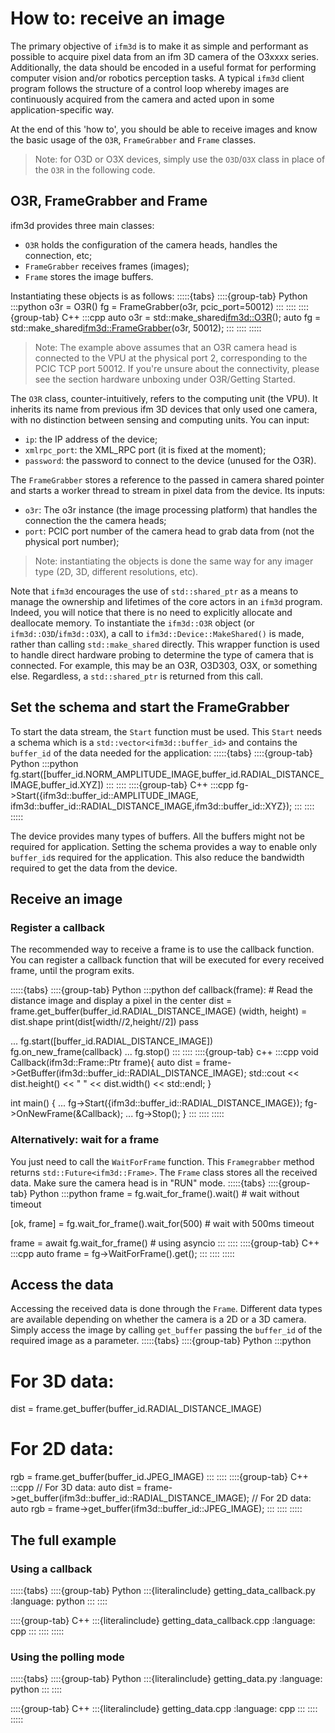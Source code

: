 # How to: receive an image

The primary objective of `ifm3d` is to make it as simple and performant as possible to acquire pixel data from an ifm 3D camera of the O3xxxx series.
Additionally, the data should be encoded in a useful format for performing computer vision and/or robotics perception tasks.
A typical `ifm3d` client program follows the structure of a control loop whereby images are continuously acquired from the camera and acted upon in some application-specific way.

At the end of this 'how to', you should be able to receive images and know the basic usage of the `O3R`, `FrameGrabber` and `Frame` classes.

>Note: for O3D or O3X devices, simply use the `O3D`/`O3X` class in place of the `O3R` in the following code.

## O3R, FrameGrabber and Frame

ifm3d provides three main classes:
- `O3R` holds the configuration of the camera heads, handles the connection, etc;
- `FrameGrabber` receives frames (images);
- `Frame` stores the image buffers.

Instantiating these objects is as follows:
:::::{tabs}
::::{group-tab} Python
:::python
o3r = O3R()
fg = FrameGrabber(o3r, pcic_port=50012)
:::
::::
::::{group-tab} C++
:::cpp
auto o3r = std::make_shared<ifm3d::O3R>();
auto fg = std::make_shared<ifm3d::FrameGrabber>(o3r, 50012);
:::
::::
:::::

>Note: The example above assumes that an O3R camera head is connected to the VPU at the physical port 2, corresponding to the PCIC TCP port 50012. If you're unsure about the connectivity, please see the section hardware unboxing under O3R/Getting Started.

The `O3R` class, counter-intuitively, refers to the computing unit (the VPU). It inherits its name from previous ifm 3D devices that only used one camera, with no distinction between sensing and computing units.
You can input:
- `ip`: the IP address of the device;
- `xmlrpc_port`: the XML_RPC port (it is fixed at the moment);
- `password`: the password to connect to the device (unused for the O3R).

The `FrameGrabber` stores a reference to the passed in camera shared pointer and starts a worker thread to stream in pixel data from the device.
Its inputs:
- `o3r`: The o3r instance (the image processing platform) that handles the connection the the camera heads;
- `port`: PCIC port number of the camera head to grab data from (not the physical port number);

> Note: instantiating the objects is done the same way for any imager type (2D, 3D, different resolutions, etc).

Note that `ifm3d` encourages the use of `std::shared_ptr` as a means to manage the ownership and lifetimes of the core actors in an `ifm3d` program.
Indeed, you will notice that there is no need to explicitly allocate and deallocate memory.
To instantiate the `ifm3d::O3R` object (or `ifm3d::O3D`/`ifm3d::O3X`), a call to `ifm3d::Device::MakeShared()` is made, rather than calling `std::make_shared` directly.
This wrapper function is used to handle direct hardware probing to determine the type of camera that is connected.
For example, this may be an O3R, O3D303, O3X, or something else. Regardless, a `std::shared_ptr` is returned from this call.

## Set the schema and start the FrameGrabber

To start the data stream, the `Start` function must be used. This `Start` needs a schema which is a `std::vector<ifm3d::buffer_id>` and contains the `buffer_id` of the data needed for the application:
:::::{tabs}
::::{group-tab} Python
:::python
fg.start([buffer_id.NORM_AMPLITUDE_IMAGE,buffer_id.RADIAL_DISTANCE_IMAGE,buffer_id.XYZ])
:::
::::
::::{group-tab} C++
:::cpp
fg->Start({ifm3d::buffer_id::AMPLITUDE_IMAGE, ifm3d::buffer_id::RADIAL_DISTANCE_IMAGE,ifm3d::buffer_id::XYZ});
:::
::::
:::::

The device provides many types of buffers. All the buffers might not be required for application. Setting the schema provides a way to enable only `buffer_id`s required for the application. 
This also reduce the bandwidth required to get the data from the device.

## Receive an image

### Register a callback
The recommended way to receive a frame is to use the callback function. You can register a callback function that will be executed for every received frame, until the program exits.

:::::{tabs}
::::{group-tab} Python
:::python
def callback(frame):
    # Read the distance image and display a pixel in the center
    dist = frame.get_buffer(buffer_id.RADIAL_DISTANCE_IMAGE)
    (width, height) = dist.shape
    print(dist[width//2,height//2])
    pass

...
fg.start([buffer_id.RADIAL_DISTANCE_IMAGE])
fg.on_new_frame(callback)
...
fg.stop()
:::
::::
::::{group-tab} c++
:::cpp
void Callback(ifm3d::Frame::Ptr frame){
  auto dist = frame->GetBuffer(ifm3d::buffer_id::RADIAL_DISTANCE_IMAGE);
  std::cout << dist.height() << " " << dist.width() << std::endl;
}

int
main()
{
  ...
  fg->Start({ifm3d::buffer_id::RADIAL_DISTANCE_IMAGE});
  fg->OnNewFrame(&Callback);
  ...
  fg->Stop();
}
:::
::::
:::::

### Alternatively: wait for a frame
You just need to call the `WaitForFrame` function. This `Framegrabber` method returns `std::Future<ifm3d::Frame>`. The `Frame` class stores all the received data. Make sure the camera head is in "RUN" mode.
:::::{tabs}
::::{group-tab} Python
:::python
frame = fg.wait_for_frame().wait() # wait without timeout
<!-- # OR -->
[ok, frame] = fg.wait_for_frame().wait_for(500) # wait with 500ms timeout
<!-- # OR -->
frame = await fg.wait_for_frame() # using asyncio
:::
::::
::::{group-tab} C++
:::cpp
auto frame = fg->WaitForFrame().get();
:::
::::
:::::

## Access the data

Accessing the received data is done through the `Frame`. Different data types are available depending on whether the camera is a 2D or a 3D camera.
Simply access the image by calling `get_buffer` passing the `buffer_id` of the required image as a parameter.
:::::{tabs}
::::{group-tab} Python
:::python
# For 3D data:
dist = frame.get_buffer(buffer_id.RADIAL_DISTANCE_IMAGE)
# For 2D data:
rgb = frame.get_buffer(buffer_id.JPEG_IMAGE)
:::
::::
::::{group-tab} C++
:::cpp
// For 3D data:
auto dist = frame->get_buffer(ifm3d::buffer_id::RADIAL_DISTANCE_IMAGE);
// For 2D data:
auto rgb = frame->get_buffer(ifm3d::buffer_id::JPEG_IMAGE);
:::
::::
:::::

## The full example

### Using a callback
:::::{tabs}
::::{group-tab} Python
:::{literalinclude} getting_data_callback.py
:language: python
:::
::::

::::{group-tab} C++
:::{literalinclude} getting_data_callback.cpp
:language: cpp
:::
::::
:::::

### Using the polling mode
:::::{tabs}
::::{group-tab} Python
:::{literalinclude} getting_data.py
:language: python
:::
::::

::::{group-tab} C++
:::{literalinclude} getting_data.cpp
:language: cpp
:::
::::
:::::
